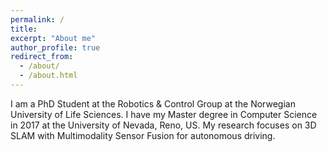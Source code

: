 ```yaml
---
permalink: /
title:
excerpt: "About me"
author_profile: true
redirect_from: 
  - /about/
  - /about.html
---
```

I am a PhD Student at the Robotics & Control Group at the Norwegian University of Life Sciences.
I have my Master degree in Computer Science in 2017 at the University of Nevada, Reno, US.
My research focuses on 3D SLAM with Multimodality Sensor Fusion for autonomous driving. 